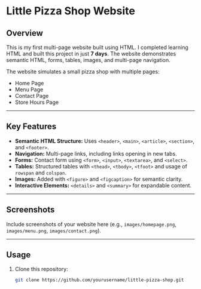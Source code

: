 # Little Pizza Shop Website

## Overview
This is my first multi-page website built using HTML. I completed learning HTML and built this project in just **7 days**. The website demonstrates semantic HTML, forms, tables, images, and multi-page navigation.

The website simulates a small pizza shop with multiple pages:  
- Home Page  
- Menu Page  
- Contact Page  
- Store Hours Page  

---

## Key Features
- **Semantic HTML Structure:** Uses `<header>`, `<main>`, `<article>`, `<section>`, and `<footer>`.  
- **Navigation:** Multi-page links, including links opening in new tabs.  
- **Forms:** Contact form using `<form>`, `<input>`, `<textarea>`, and `<select>`.  
- **Tables:** Structured tables with `<thead>`, `<tbody>`, `<tfoot>` and usage of `rowspan` and `colspan`.  
- **Images:** Added with `<figure>` and `<figcaption>` for semantic clarity.  
- **Interactive Elements:** `<details>` and `<summary>` for expandable content.  

---

## Screenshots
Include screenshots of your website here (e.g., `images/homepage.png`, `images/menu.png`, `images/contact.png`).

---

## Usage
1. Clone this repository:  
   ```bash
   git clone https://github.com/yourusername/little-pizza-shop.git
